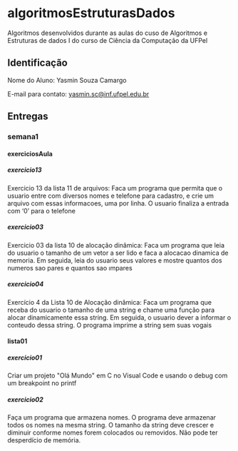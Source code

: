 # algoritmosEstruturasDados
Algoritmos desenvolvidos durante as aulas do cuso de Algoritmos e Estruturas de dados I do curso de Ciência da Computação da UFPel

## Identificação
Nome do Aluno: Yasmin Souza Camargo

E-mail para contato: yasmin.sc@inf.ufpel.edu.br

## Entregas
### semana1
#### exerciciosAula
##### exercicio13
Exercicio 13 da lista 11 de arquivos: Faca um programa que permita que o usuario entre com diversos nomes e telefone para cadastro, e crie um arquivo com essas informacoes, uma por linha. O usuario finaliza a entrada com ‘0’ para o telefone

##### exercicio03
Exercicio 03 da lista 10 de alocação dinâmica: Faca um programa que leia do usuario o tamanho de um vetor a ser lido e faca a alocacao dinamica de memoria. Em seguida, leia do usuario seus valores e mostre quantos dos numeros sao pares e quantos sao ımpares

##### exercicio04
Exercício 4 da Lista 10 de Alocação dinâmica: Faca um programa que receba do usuario o tamanho de uma string e chame uma função para alocar dinamicamente essa string. Em seguida, o usuario dever a informar o conteudo dessa string. O programa imprime a string sem suas vogais

#### lista01
##### exercicio01
Criar um projeto "Olá Mundo" em C no Visual Code e usando o debug com um breakpoint no printf

##### exercicio02
Faça um programa que armazena nomes. O programa deve armazenar
todos os nomes na mesma string. O tamanho da string deve crescer e diminuir
conforme nomes forem colocados ou removidos. Não pode ter desperdício de memória.